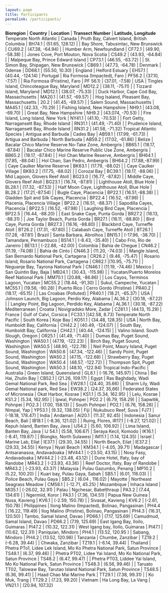 ```yaml
---
layout: page
title: Participants
permalink: /participants/
---
```


**Bioregion** | **Country** | **Location** | **Transect Number** | **Latitude, Longitude**
Temperate North Atlantic | Canada | Pruth Bay, Calvert Island, British Columbia | BH74.1 | (51.65, 128.12)
 | | Bay Shore, Tabusintac, New Brunswick | CU69.2 | (47.38, -64.94)
 | | Humber Arm, Newfoundland | CF72.1 | (49.90, -58.38)
 | | Jones Cove, Port Mouton, Nova Scotia | CS49.2 | (43.93, -64.84)
 | | Malpeque Bay, Prince Edward Island | CP73.1 | (46.55, -63.72)
 | | St. Simon Bay, Shipagan, New Brunswick | CB69.1 | (47.73, -64.78)
 | Denmark | Odense | DD68.1 | (55.50, 10.30)
 | England | Helford Estuary | EH57.1 | (40.44, -124.14)
 | Portugal | Ria Formosa (Impacted), Faro | PF56.2 | (37.10, -7.57)
 | | Ria Formosa (Pristine), Faro | PF 56.1) | (37.01, -7.58)
 | USA | Tingles Island, Chincoteague Bay, Maryland | MD12.2 | (38.11, -75.11)
 | | Tizzard Island, Maryland | MD12.1 | (38.07, -75.33)
 | | Duck Harbor, Cape Cod Bay, Massachusetts | MA20.1 | (41.57, -69.57)
 | | Hog Isaland, Pleasant Bay, Massachusetts | 20.2 | (41.45, -69.57)
 | | Salem Sound, Massachusetts | MA45.1 | (42.33, -70.29)
 | | Fishing Island, New Hampshire | NH9.1 | (43.08, -69.70)
 | | Great Bay, New Hampshire | NH9.2 | (43.074, -70.53)
 | | Fire Island, Long Island, New York | NY41.1 | (41.10, -70.53)
 | | Fort Getty, Narragansett Bay, Rhode Island | RN31.1 | (41.49, -71.40)
 | | Prudence Island, Narragansett Bay, Rhode Island | RN31.2 | (41.58, -71.32)
Tropical Atlantic Species | Antigua and Barbuda | Cades Bay | AB59.1 | (17.99, -61.73)
 | Artigua and Barbuda | North Barbuda | AB59.2 | (17.02, -61.86)
 | Belize | Bacalar Chico Marine Reserve No-Take Zone, Ambergris | BB65.1 | (18.17, -87.84)
 | | Bacalar Chico Marine Reserve Public Use Zone, Ambergris | BB65.2 | (18.17, -87.84)
 | | Hol Chan Marine Reserve, Ambergris | BH64.1 | (17.85, -88.04)
 | | Hol Chan, San Pedro, Ambergris | BH64.2 | (17.88,-87.99)
 | | Caye Caulker Marine Reserve | BK63.1 | (17.79, -88.02)
 | | Caye Caulker Village | BK83.2 | (17.75, -88.02)
 | | Corozal Bay | BC39.1 | (18.17, -88.06)
 | | Mid Lagoon, Glovers Reef Atoll | BG23.0 | (16.77, -87.82)
 | | Middle Caye, Glovers Reef Atoll | BG23.1 | (16.74, -87.81)
 | | Lighthouse Atoll, Blue Hole | BL28.1 | (17.32, -87.53)
 | | Half Moon Caye, Lighthouse Atoll, Blue Hole | BL28.2 | (17.21,-87.54)
 | | Bugle Caye, Placencia | BP22.1 | (16.51,-88.38)
 | | Gladden Spit and Silk Cayes, Placencia | BP22.4 | (16.52, -87.98)
 | | Placenia, Placencia Village | BP22.2 | (16.51, -88.37)
 | | Sapodilla Cayes, Placencia | BP22.5 | (16.52, -87.98)
 | | Laughing Bird Caye, Placencia | BP22.5 | (16.44, -88.20)
 | | East Snake Caye, Punta Gorda | BR27.2 | (16.13, -88.31)
 | | Joe Taylor Beach, Punta Gorda | BR27.1 | (16.11, -88.80)
 | | Bird Caye, Punta Gorda | BR27.3 | (16.16, -88.80)
 | | Blackbird Caye, Turneffe Atoll | BT26.2 | (17.31, -87.80)
 | | Calabash Caye, Turneffe Atoll | BT26.1 | (17.28, -87.81)
 | Brazil | Santa Barbara, Abrolhos | BN15.1 | (-17.96, -38.70)
 | | Tamandare, Pernambuco | BS14.1 | (-8.43, -35.40)
 | | Cabo Frio, Rio de Janeiro | BE13.1 | (-22.88, -42.00)
 | Colombia | Bahia de Chegue | CN46.2 | (11.19, -74.08)
 | | Bahia de Cinto | CN46.3 | (11.20, -74.03)
 | | Mangle Island, San Bernardo National Park, Cartagena | CR26.2 | (9.46, -75.47)
 | | Rosario Island, Rosario National Park, Cartagena | CR62.1 |(10.95, -75.71)
 | | Neguanje Bay, Tayrona National Park | CN46.1 | (11.19, -74.46)
 | Mexico | San Quintin Bay, Baja | MB24.1 | (30.43, -115.98)
 | | Yucatan/Puerto Morelos Reef National Park | MM70.1 | (20.88, -86.86)
 | | Los Cayos, Terminos Lagoon, Yucatan | MC55.2 | (18.44, -91,30)
 | | Sukul, Campeche, Yucatan | MC55.1 | (19.56, -90.28)
 | Puerto Rico | Cerro Gordo (Pristine) | PR40.2 | (18.17, -65.15)
 | | Las Croabas (Polluted) | PR40.1 | (18.21, -65.37)
 | USA | Johnson Launch, Big Lagoon, Perdio Key, Alabama | AL36.2 | (30.18,  -87.22)
 | | Langley Point, Big Lagoon, Perdido Key, Alabama | AL36.1 | (30.18, -87.22)
Mediterranean | Croatia | Novigradsko More, Zadar | CZ61.1 | (44.13, 15.29)
 | France | Gulf of Calvi, Corsica | FC33.1 |(42.58, 8.73)
Temperate North Pacific | South Korea | Koje Bay | KO51.1 | (34.48, 128.35)
 | USA | North Bay, Humboldt Bay, California | CH42.2 | (40.49, -124.07)
 | | South Bay, Humboldt Bay, California | CH42.1 | (40.44, -124.15)
 | | Valino Island. South Slough, Oregon | OR25.1 | (41.49, -71.40)
 | | Dumas Bay, Puget Sound, Washington | WA50.1 | (47.19, -122.23)
 | | Birch Bay, Puget Sound, Washington | WA50.5 | (48.90, -122.78)
 | | Neil Point, Maury Island, Puget Sound, Washington | WA50.6 | (47.34, -122.46)
 | | Sandy Point, Puget Sound, Washington | WA50.2 | (47.15, -122.68)
 | | Strawberry Bay, Puget Sound, Washington | WA50.4 | (48.57, -122.72)
 | | Thompson Spit, Puget Sound, Washington | WA50.3 | (48.10, -122.94)
Tropical Indo-Pacific | Australia | Green Island, Queensland | GL8.1 | (-16.76, 145.97)
 | China | Bei Hai, Zhulin Bay | CB52.1 | (21.26, 109.17)
 | Egypt | Ras Baghdady, Wadi Gemal National Park, Red Sea | EW28.1 | (24.40, 35.66)
 | | Sharm Lily, Wadi Gemal National park, Red Sea | EW38.2 | (24.37, 35,66)
 | Federated States of Micronesia | Okat Harbor, Kosrae | KS1.1 | (5.34, 162.95)
 | | Lelu, Kosrae | KS1.2 | (5.34, 162.95)
 | | Ipwal, Pohnpei | PO2.2 | (6.79, 158.29)
 | | Sapwitik, Pohnpei | PO2.3 | (7.00, 158.13)
 | | South Pohnpei | PO2.1 | (6.76, 158.26)
 | | Nimpal, Yap | YP53.1 | (9.32, 138.05)
 | Fiji | Nukubuco Reef, Suva | FJ7.1 | (-18.18, 178.47)
 | India | Andaman | AI20.1 | (11.37, 92.45)
 | Indonesia | Sanur Beach, Bali | IB18.1 | (-8.36, 121.02)
 | | Ruing, Flores, IR17.1 | (-8.27, 121.02)
 | | Kepuh Island, Banten Bay, Java | IJ54.2 | (5.60, 106.92)
 | | Lima Island, Banten Bay, Java | IJ 54.1 | (5.58, 106.67)
 | Seraya Kecil, Komodo | IK16.1 | (-8.41, 119.87)
 | | Blongko, North Sulawesi | IM11.1 | (1.14, 124.35)
 | Israel | Marine Lab, Eilat | IE37.1 | (29.30, 34.55)
 | | North Beach, Eilat | IE37.2 | (29.33, 34.55)
 | Kenya | Nyali Beach | KM34.1 | (-4.05, 39.71)
 | Madagascar | Antsaranasoa, Andavadoaka | MV44.1 | (-23.50, 43.15)
 | | Nosy Fasy, Andavadoaka | MV44.2 | (-23.48, 43.12)
 | | Dune Hotel, Ifaty, bay of Randobe | MR43.2 | (-23.93, 43.36)
 | | Reef Doctor, Ifaty, Bay of Randobe | MR43.2 | (-23.93, 43.37)
 | Malaysia | Pulau Gazumbo, Penang | MP10.2 | (5.22, 100.20)
 | | Kuari bay, Pulau Gaya, Sabah | SB5.1 | (6.01, 116.03)
 | | Police Beach, Pulau Gaya | SB5.2 | (6.04 , 116.02)
 | Mayotte | Northeast Seagrass Meadow | CM58.1 | (-12.71, 45.25)
 | Mozambique | Inhaca Island | MI35.1 | (-26.02, 32.91)
 | Palau | Ngchesar, Babelthraup | PA3.2 | (7.44, 134.61)
 | | Ngermiid, Koror | PA3.1 | (7.36, 134.51)
 | Papua New Guinea | Nusa, Kavieng | KV6.1 | (-2.59, 150.78)
 | | Sivasat, Kavieng | KV6.2 | (-2.61, 150.78)
 | Philippines | Ilong Malino (Impacted), Bolinao, Pangasinan | PH4.4 | (16.22, 119.49)
 | Ilog Malino (Pristine), Bolinao, Pangasinan | PH4.3 | (16.31, 120.50)
 | Tambo, Samal Island, Davao | PD66.1 | (7.17, 125.69)
 | Camudmud, Samal Island, Davao | PD66.2 | (7.19, 125.69)
 | East Igang Bay, Iloilo, Guimaras | PI47.2 | (10.32, 122.31)
 | West Igang bay, Iloilo, Guimaras | PI47.1 | (10.62, 122.31)
 | Paniquian, Mindoro | PH4.1 | (13.52, 120.95 )
 | Sabang, Mindoro | PH4.2 | (13.52, 120.98)
 | Tanzania | Chumbe, Zanzibar | TZ19.2 | (-6.28, 39.44)
 | | Chwaka, Zanzibar | TZ19.1 | (-6.14, 39.44)
 | Thailand | Phetra PTo1, Lidee Lek Island, Mo Ko Phetra National Park, Satun Province | TS48.1 | (6.37, 99.46)
 | | Phetra PT02, Lidee Yai Island, Mo Ko National Park, Satun Province | TS48.2 | (6.47, 99.47)
 | | Phetra PT03, Liddee Yai Island, Mo Ko National Park, Satun Province | TS48.3 | (6.56, 99.46)
 | | Taruato TT02, Talowaw Bay, Tarutao Island National Park, Satun Province | TS48.5 | (6.36, 99.41)
 | | Haad Chao Mai Marine Park | TT29.1 | (7.38, 99.31)
 | | Ko Muk, Trang | TT29.2 | (7.23, 99.20)
 | Vietnam | Ha Long Bay, La Vang | VN21.1 | (20.94, 107.32)

 
 
 

